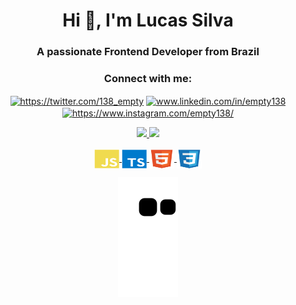 <h1 align="center">Hi 👋, I'm Lucas Silva</h1>
<h3 align="center">A passionate Frontend Developer from Brazil</h3>

<div align="center">
 
<!--contact_social-->
  <h3 align="center">Connect with me:</h3>
  <p align="center">
  <a href="https://twitter.com/138_empty" target="blank"><img align="center" src="https://raw.githubusercontent.com/rahuldkjain/github-profile-readme-generator/master/src/images/icons/Social/twitter.svg" alt="https://twitter.com/138_empty" height="30" width="40" /></a>
  <a href="https://ww.linkedin.com/in/empty138" target="blank"><img align="center" src="https://raw.githubusercontent.com/rahuldkjain/github-profile-readme-generator/master/src/images/icons/Social/linked-in-alt.svg" alt="www.linkedin.com/in/empty138" height="30" width="40" /></a>
  <a href="https://www.instagram.com/empty138/" target="blank"><img align="center" src="https://raw.githubusercontent.com/rahuldkjain/github-profile-readme-generator/master/src/images/icons/Social/instagram.svg" alt="https://www.instagram.com/empty138/" height="30" width="40" /></a>
  </p>
 
<!--status_languages--> 
 
  <a href="https://github.com/Empty138">
  <img height="180em" src="https://github-readme-stats.vercel.app/api?username=Empty138&show_icons=true&theme=tokyonight&include_all_commits=true&count_private=true"/>
  <img height="180em" src="https://github-readme-stats.vercel.app/api/top-langs/?username=Empty138&layout=compact&langs_count=7&theme=tokyonight"/>
<!--badges_languages-->   
 <div style="display: inline_block"><br>
  <img align="center" alt="Empty138-Js" height="30" width="40" src="https://raw.githubusercontent.com/devicons/devicon/master/icons/javascript/javascript-plain.svg">
  <img align="center" alt="Empty138-Ts" height="30" width="40" src="https://raw.githubusercontent.com/devicons/devicon/master/icons/typescript/typescript-plain.svg">
  <img align="center" alt="Enpty138-HTML" height="30" width="40" src="https://raw.githubusercontent.com/devicons/devicon/master/icons/html5/html5-original.svg">
  <img align="center" alt="Empty138-CSS" height="30" width="40" src="https://raw.githubusercontent.com/devicons/devicon/master/icons/css3/css3-original.svg">
</div>
   
<!--snake_animation-->   
  ![Snake animation](https://github.com/Empty138/Empty138/blob/output/github-contribution-grid-snake.svg)
   
